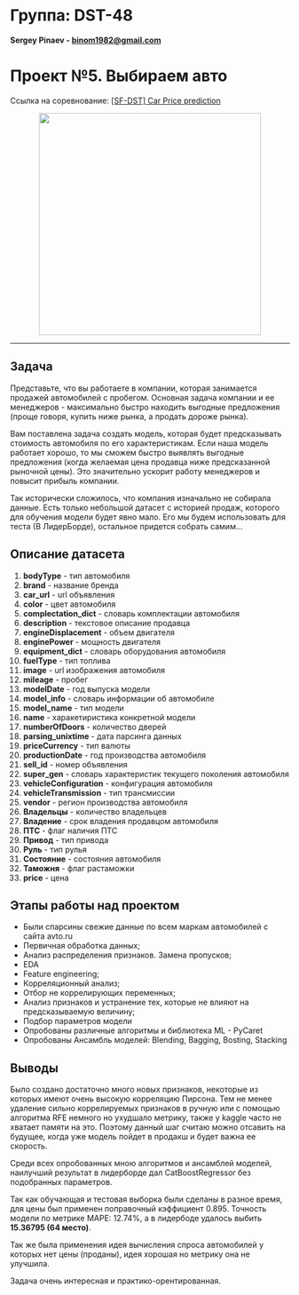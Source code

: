 # Группа: DST-48

**Sergey Pinaev - binom1982@gmail.com**

# Проект №5. Выбираем авто

Ссылка на соревнование: [[SF-DST] Car Price prediction](https://www.kaggle.com/c/sf-dst-car-price-prediction)

<p align="center" width="100%">
  <img src="https://thumbs.dreamstime.com/b/choosing-car-confused-man-decides-what-to-choose-94260361.jpg" width="400"/>
</p>
<hr>

## Задача

Представьте, что вы работаете в компании, которая занимается продажей автомобилей с пробегом. Основная задача компании и ее менеджеров - максимально быстро находить выгодные предложения (проще говоря, купить ниже рынка, а продать дороже рынка).

Вам поставлена задача создать модель, которая будет предсказывать стоимость автомобиля по его характеристикам.
Если наша модель работает хорошо, то мы сможем быстро выявлять выгодные предложения (когда желаемая цена продавца ниже предсказанной рыночной цены). Это значительно ускорит работу менеджеров и повысит прибыль компании.

Так исторически сложилось, что компания изначально не собирала данные. Есть только небольшой датасет с историей продаж, которого для обучения модели будет явно мало. Его мы будем использовать для теста (В ЛидерБорде), остальное придется собрать самим…

## Описание датасета

1. **bodyType** - тип автомобиля
1. **brand** - название бренда
1. **car_url** - url объявления
1. **color** - цвет автомобиля
1. **complectation_dict** - словарь комплектации автомобиля
1. **description** - текстовое описание продавца
1. **engineDisplacement** - объем двигателя
1. **enginePower** - мощность двигателя
1. **equipment_dict** - словарь оборудования автомобиля
1. **fuelType** - тип топлива
1. **image** - url изображения автомобиля
1. **mileage** - пробег
1. **modelDate** - год выпуска модели
1. **model_info** - словарь информации об автомобиле
1. **model_name** - тип модели
1. **name** - харакетиристика конкретной модели
1. **numberOfDoors** - количество дверей
1. **parsing_unixtime** - дата парсинга данных
1. **priceCurrency** - тип валюты
1. **productionDate** - год производства автомобиля
1. **sell_id** - номер объявления
1. **super_gen** - словарь характеристик текущего поколения автомобиля
1. **vehicleConfiguration** - конфигурация автомобиля
1. **vehicleTransmission** - тип трансмиссии
1. **vendor** - регион производства автомобиля
1. **Владельцы** - количество владельцев
1. **Владение** - срок владения продавцом автомобиля
1. **ПТС** - флаг наличия ПТС
1. **Привод** - тип привода
1. **Руль** - тип рулья
1. **Состояние** - состояния автомобиля
1. **Таможня** -  флаг растаможки
1. **price** - цена

## Этапы работы над проектом

* Были спарсины свежие данные по всем маркам автомобилей с сайта avto.ru 
* Первичная обработка данных;
* Анализ распределения признаков. Замена пропусков;
* EDA
* Feature engineering;
* Корреляционный анализ;
* Отбор не коррелирующих переменных;
* Анализ признаков и устранение тех, которые не влияют на предсказываемую величину;
* Подбор параметров модели 
* Опробованы различные алгоритмы и библиотека ML - PyCaret
* Опробованы Ансамбль моделей: Blending, Bagging, Bosting, Stacking


## Выводы

Было создано достаточно много новых признаков, некоторые из которых имеют очень высокую корреляцию Пирсона. Тем не менее удаление сильно коррелируемых признаков в ручную или с помощью алгоритма RFE немного но ухудшало метрику, также у kaggle часто не хватает памяти на это. Поэтому данный шаг считаю можно отсавить на будущее, когда уже модель пойдет в продакш и будет важна ее скорость.

Среди всех опробованных мною алгоритмов и ансамблей моделей, наилучший результат в лидерборде дал CatBoostRegressor без подобранных параметров.

Так как обучающая и тестовая выборка были сделаны в разное время, для цены был применен поправочный кэффициент 0.895.
Точность модели по метрике MAPE: 12.74%, а в лидербоде удалось выбить **15.36795 (64 место)**.

Так же была применения идея вычисления спроса автомобилей у которых нет цены (проданы), идея хорошая но метрику она не улучшила.

Задача очень интересная и практико-орентированная.
